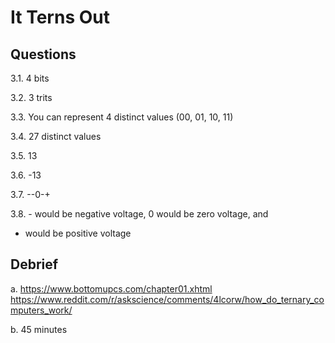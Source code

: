 # It Terns Out

## Questions

3.1. 4 bits

3.2. 3 trits

3.3. You can represent 4 distinct values (00, 01, 10, 11)

3.4. 27 distinct values

3.5. 13

3.6. -13

3.7. --0-+

3.8. - would be negative voltage, 0 would be zero voltage, and
+ would be positive voltage

## Debrief

a. https://www.bottomupcs.com/chapter01.xhtml
https://www.reddit.com/r/askscience/comments/4lcorw/how_do_ternary_computers_work/

b. 45 minutes
